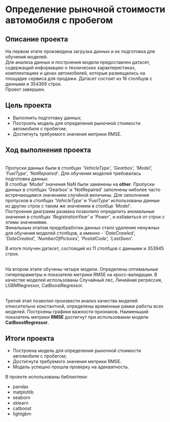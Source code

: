 # Определение рыночной стоимости автомобиля с пробегом
## Описание проекта

На первом этапе произведена загрузка данных и их подготовка для обучения моделей.
<br>Для анализа данных и построения модели предоставлен датасет, содержащий информацию о технических характеристиках, комплектациях и ценах автомобилей, которые размещались на площадке сервиса для продажи. Датасет состоит из 16 столбцов с данными и 354369 строк.
<br>Проект завершен.

## Цель проекта
- Выполнить подготовку данных;
- Построить модель для определения рыночной стоимости автомобиля с пробегом;
- Достигнуть требуемого значения метрики RMSE.

## Ход выполнения проекта
<br>Пропуски данных были в столбцах *'VehicleType', 'Gearbox', 'Model', 'FuelType', 'NotRepaired'*. Для обучения моделей требовалась подготовка данных.
<br>В столбце *'Model'* значения NaN были заменены на **other**. Пропуски данных в столбцах 'Gearbox' и 'NotRepaired' заполнены ниболее часто встречающимся значением случйной величины. Для заполнения пропусков в столбцах *'VehicleType'* и *'FuelType'* использованы данные из других строк с таким же значением в столбце *'Model'*.
<br>Построение диаграмм размаха позволило определить аномальные значения в столбцах *'RegistrationYear'* и *'Power'*, и избавиться от строк с этими значениями.
<br>Финальным этапом предобработки данных стало удаление ненужных для обучения моделей столбцов, а именно - *'DateCrawled', 'DateCreated', 'NumberOfPictures', 'PostalCode', 'LastSeen'*.

В итоге получен датасет, состоящий из 11 столбцов с данными и 353945 строк.

<br>На втором этапе обучены четыре модели. Определены оптимальные гиперпараметры и показатели метрики RMSE на кросс-валидации. В качестве моделей использованы Случайный лес, Линейная регрессия, LGBMRegressor, CatBoostRegressor.

<br>Третий этап позволил произвести анализ качества моделей относительно константной, определены временные рамки работы всех моделей. Построены графики важности признаков. Наименьший показатель метрики **RMSE** достигнут при использовании модели **CatBoostRegressor**.

## Итоги проекта
- Построена модель для определения рыночной стоимости автомобиля с пробегом;
- Достигнута требуемого значения метрики RMSE.
- Модель успешно прошла проверку на адекватность.

В проекте использованы библиотеки:
- pandas
- matplotlib
- seaborn
- sklearn
- catboost
- lightgbm

